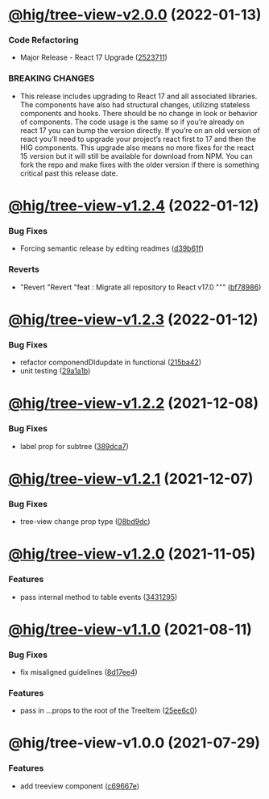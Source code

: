 # [@hig/tree-view-v2.0.0](https://github.com/Autodesk/hig/compare/@hig/tree-view@1.2.4...@hig/tree-view@2.0.0) (2022-01-13)


### Code Refactoring

* Major Release - React 17 Upgrade ([2523711](https://github.com/Autodesk/hig/commit/2523711))


### BREAKING CHANGES

* This release includes upgrading to React 17 and all associated libraries. The components have also had structural changes, utilizing stateless components and hooks. There should be no change in look or behavior of components. The code usage is the same so if you’re already on react 17 you can bump the version directly. If you’re on an old version of react you’ll need to upgrade your project’s react first to 17 and then the HIG components. This upgrade also means no more fixes for the react 15 version but it will still be available for download from NPM. You can fork the repo and make fixes with the older version if there is something critical past this release date.

# [@hig/tree-view-v1.2.4](https://github.com/Autodesk/hig/compare/@hig/tree-view@1.2.3...@hig/tree-view@1.2.4) (2022-01-12)


### Bug Fixes

* Forcing semantic release by editing readmes ([d39b61f](https://github.com/Autodesk/hig/commit/d39b61f))


### Reverts

* "Revert "Revert "feat : Migrate all repository to React v17.0 """ ([bf78986](https://github.com/Autodesk/hig/commit/bf78986))

# [@hig/tree-view-v1.2.3](https://github.com/Autodesk/hig/compare/@hig/tree-view@1.2.2...@hig/tree-view@1.2.3) (2022-01-12)


### Bug Fixes

* refactor componendDIdupdate in functional ([215ba42](https://github.com/Autodesk/hig/commit/215ba42))
* unit testing ([29a1a1b](https://github.com/Autodesk/hig/commit/29a1a1b))

# [@hig/tree-view-v1.2.2](https://github.com/Autodesk/hig/compare/@hig/tree-view@1.2.1...@hig/tree-view@1.2.2) (2021-12-08)


### Bug Fixes

* label prop for subtree ([389dca7](https://github.com/Autodesk/hig/commit/389dca7))

# [@hig/tree-view-v1.2.1](https://github.com/Autodesk/hig/compare/@hig/tree-view@1.2.0...@hig/tree-view@1.2.1) (2021-12-07)


### Bug Fixes

* tree-view change prop type ([08bd9dc](https://github.com/Autodesk/hig/commit/08bd9dc))

# [@hig/tree-view-v1.2.0](https://github.com/Autodesk/hig/compare/@hig/tree-view@1.1.0...@hig/tree-view@1.2.0) (2021-11-05)


### Features

* pass internal method to table events ([3431295](https://github.com/Autodesk/hig/commit/3431295))

# [@hig/tree-view-v1.1.0](https://github.com/Autodesk/hig/compare/@hig/tree-view@1.0.0...@hig/tree-view@1.1.0) (2021-08-11)


### Bug Fixes

* fix misaligned guidelines ([8d17ee4](https://github.com/Autodesk/hig/commit/8d17ee4))


### Features

* pass in ...props to the root of the TreeItem ([25ee6c0](https://github.com/Autodesk/hig/commit/25ee6c0))

# @hig/tree-view-v1.0.0 (2021-07-29)


### Features

* add treeview component ([c69667e](https://github.com/Autodesk/hig/commit/c69667e))
